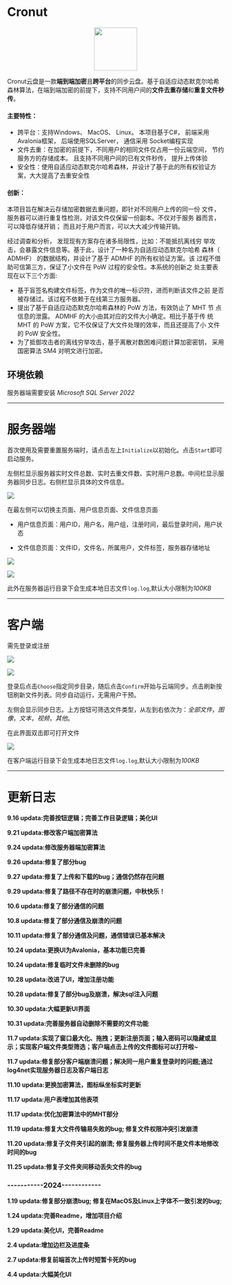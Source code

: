 # Cronut

<p align="center">
  <img src="img/logo.png" width=100 />
</p>

Cronut云盘是一款**端到端加密**且**跨平台**的同步云盘。基于自适应动态默克尔哈希森林算法，在端到端加密的前提下，支持不同用户间的**文件去重存储**和**重复文件秒传**。

#### 主要特性：


- 跨平台：支持Windows、 MacOS、 Linux。 本项目基于C#， 前端采用Avalonia框架， 后端使用SQLServer， 通信采用 Socket编程实现
- 文件去重：在加密的前提下，不同用户的相同文件仅占用一份云端空间， 节约服务方的存储成本。 且支持不同用户间的已有文件秒传， 提升上传体验
- 安全性：使用自适应动态默克尔哈希森林，并设计了基于此的所有权验证方案，大大提高了去重安全性

#### 创新：

本项目旨在解决云存储加密数据去重问题，即针对不同用户上传的同一份
文件，服务器可以进行重复性检测，对该文件仅保留一份副本。不仅对于服务
器而言，可以降低存储开销； 而且对于用户而言，可以大大减少传输开销。

经过调查和分析， 发现现有方案存在诸多局限性，比如：不能抵抗离线穷
举攻击，会暴露文件信息等。基于此，设计了一种名为自适应动态默克尔哈希
森林（ ADMHF） 的数据结构，并设计了基于 ADMHF 的所有权验证方案。该
过程不借助可信第三方，保证了小文件在 PoW 过程的安全性。本系统的创新之
处主要表现在以下三个方面:
- 基于盲签名构建文件标签，作为文件的唯一标识符，进而判断该文件之前
是否被存储过。该过程不依赖于在线第三方服务器。 
- 提出了基于自适应动态默克尔哈希森林的 PoW 方法，有效防止了 MHT 节
点信息的泄露。 ADMHF 的大小由其对应的文件大小确定。相比于基于传
统 MHT 的 PoW 方案，它不仅保证了大文件处理的效率，而且还提高了小
文件的 PoW 安全性。
- 为了抵御攻击者的离线穷举攻击，基于离散对数困难问题计算加密密钥，
采用国密算法 SM4 对明文进行加密。

## 环境依赖

服务器端需要安装 *Microsoft SQL Server 2022*

---
# 服务器端

首次使用及需要重置服务端时，请点击左上`Initialize`以初始化。点击`Start`即可启动服务。

左侧栏显示服务器实时文件总数、实时去重文件数、实时用户总数。中间栏显示服务器同步日志。右侧栏显示具体的文件信息。

![](img/Server_1.png)

在最左侧可以切换主页面、用户信息页面、文件信息页面

- 用户信息页面：用户ID，用户名，用户组，注册时间，最后登录时间，用户状态

- 文件信息页面：文件ID，文件名，所属用户，文件标签，服务器存储地址

![](img/Server_2.png)

![](img/Server_3.png)


此外在服务器运行目录下会生成本地日志文件`log.log`,默认大小限制为*100KB*

---

# 客户端
需先登录或注册


![](img/Client_1.png)

![](img/Client_2.png)


登录后点击`Choose`指定同步目录，随后点击`Confirm`开始与云端同步。点击刷新按钮刷新文件列表。同步自动运行，无需用户干预。

左侧会显示同步日志。上方按钮可筛选文件类型，从左到右依次为：*全部文件*，*图像*，*文本*，*视频*，*其他*。

在此界面双击即可打开文件


![](img/Client_3.png)

在客户端运行目录下会生成本地日志文件`log.log`,默认大小限制为*100KB*

---
# 更新日志

**9.16 updata:完善按钮逻辑；完善工作目录逻辑；美化UI**

**9.21 updata:修改客户端加密算法**

**9.24 updata:修改服务器端加密算法**

**9.26 updata:修复了部分bug**

**9.27 updata:修复了上传和下载的bug；通信仍然存在问题**

**9.29 updata:修复了路径不存在时的崩溃问题，中秋快乐！**

**10.6 updata:修复了部分通信的问题**

**10.8 updata:修复了部分通信及崩溃的问题**

**10.11 updata:修复了部分通信及问题，通信错误已基本解决**

**10.24 updata:更换UI为Avalonia，基本功能已完善**

**10.24 updata:修复临时文件未删除的bug**

**10.28 updata:改进了UI，增加注册功能**

**10.28 updata:修复了部分bug及崩溃，解决sql注入问题**

**10.30 updata:大幅更新UI界面**

**10.31 updata:完善服务器自动删除不需要的文件功能**

**11.7 updata:实现了窗口最大化、拖拽；更新注册页面；输入密码可以隐藏或显示；实现客户端文件类型筛选；客户端点击上传的文件图标可以打开啦~**

**11.7 updata:修复部分客户端崩溃问题；解决同一用户重复登录时的问题;通过log4net实现服务器日志及客户端日志**

**11.10 updata:更换加密算法，图标纵坐标实时更新**

**11.17 updata:用户表增加其他表项**

**11.17 updata:优化加密算法中的MHT部分**

**11.19 updata:修复大文件传输易失败的bug; 修复文件权限冲突引发崩溃**

**11.20 updata:修复子文件夹引起的崩溃; 修复服务器上传时间不是文件本地修改时间的bug**

**11.25 updata:修复子文件夹间移动丢失文件的bug**

### -----------2024------------

**1.19 updata:修复部分崩溃bug; 修复在MacOS及Linux上字体不一致引发的bug;**

**1.24 updata:完善Readme，增加项目介绍**

**1.29 updata:美化UI，完善Readme**

**2.4 updata:增加边栏及进度条**

**2.7 updata:修复前端首次上传时短暂卡死的bug**

**4.4 updata:大幅美化UI**

